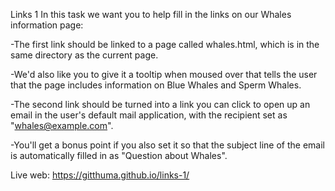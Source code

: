 Links 1
In this task we want you to help fill in the links on our Whales information page:

-The first link should be linked to a page called whales.html, which is in the same directory as the current page.

-We'd also like you to give it a tooltip when moused over that tells the user that the page includes information on Blue Whales and Sperm Whales.

-The second link should be turned into a link you can click to open up an email in the user's default mail application, with the recipient set as "whales@example.com".

-You'll get a bonus point if you also set it so that the subject line of the email is automatically filled in as "Question about Whales".

Live web: https://gitthuma.github.io/links-1/
